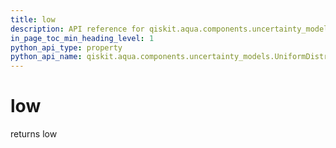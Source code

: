 ```yaml
---
title: low
description: API reference for qiskit.aqua.components.uncertainty_models.UniformDistribution.low
in_page_toc_min_heading_level: 1
python_api_type: property
python_api_name: qiskit.aqua.components.uncertainty_models.UniformDistribution.low
---
```


# low

returns low

